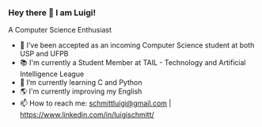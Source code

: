 ### Hey there 👋 I am Luigi!


A Computer Science Enthusiast

- 🔭 I’ve been accepted as an incoming Computer Science student at both USP and UFPB
- 📚 I'm currently a Student Member at TAIL - Technology and Artificial Intelligence League
- 🌱 I’m currently learning C and Python
- 🌎 I'm currently improving my English
- 📫 How to reach me: schmittluigi@gmail.com | https://www.linkedin.com/in/luigischmitt/
